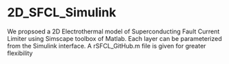 # 2D_SFCL_Simulink
We propsoed a 2D Electrothermal model of Superconducting Fault Current Limiter using Simscape toolbox of Matlab.
Each layer can be parameterized from the Simulink interface.
A rSFCL_GitHub.m file is given for greater flexibility
